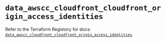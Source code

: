 # `data_awscc_cloudfront_cloudfront_origin_access_identities`

Refer to the Terraform Registory for docs: [`data_awscc_cloudfront_cloudfront_origin_access_identities`](https://registry.terraform.io/providers/hashicorp/awscc/0.70.0/docs/data-sources/cloudfront_cloudfront_origin_access_identities).
